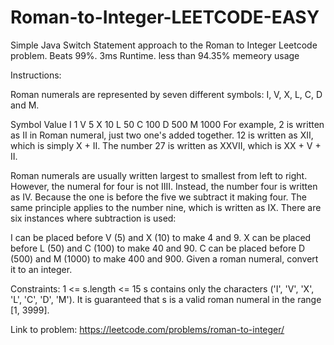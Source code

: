 # Roman-to-Integer-LEETCODE-EASY

Simple Java Switch Statement approach to the Roman to Integer Leetcode problem.
Beats 99%. 3ms Runtime. less than 94.35% memeory usage

Instructions:

Roman numerals are represented by seven different symbols: I, V, X, L, C, D and M.

Symbol       Value
I             1
V             5
X             10
L             50
C             100
D             500
M             1000
For example, 2 is written as II in Roman numeral, just two one's added together. 12 is written as XII, which is simply X + II. The number 27 is written as XXVII, which is XX + V + II.

Roman numerals are usually written largest to smallest from left to right. However, the numeral for four is not IIII. Instead, the number four is written as IV. Because the one is before the five we subtract it making four. The same principle applies to the number nine, which is written as IX. There are six instances where subtraction is used:

I can be placed before V (5) and X (10) to make 4 and 9. 
X can be placed before L (50) and C (100) to make 40 and 90. 
C can be placed before D (500) and M (1000) to make 400 and 900.
Given a roman numeral, convert it to an integer.

Constraints:
  1 <= s.length <= 15
  s contains only the characters ('I', 'V', 'X', 'L', 'C', 'D', 'M').
  It is guaranteed that s is a valid roman numeral in the range [1, 3999].

Link to problem: https://leetcode.com/problems/roman-to-integer/
